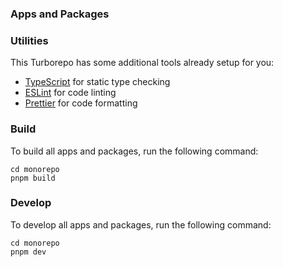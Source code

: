 ### Apps and Packages

### Utilities

This Turborepo has some additional tools already setup for you:

- [TypeScript](https://www.typescriptlang.org/) for static type checking
- [ESLint](https://eslint.org/) for code linting
- [Prettier](https://prettier.io) for code formatting

### Build

To build all apps and packages, run the following command:

```
cd monorepo
pnpm build
```

### Develop

To develop all apps and packages, run the following command:

```
cd monorepo
pnpm dev
```
